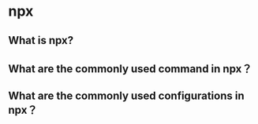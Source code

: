 # npx

## What is npx?


## What are the commonly used command in npx？


## What are the commonly used configurations in npx？